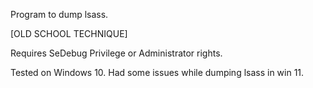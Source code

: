Program to dump lsass.

[OLD SCHOOL TECHNIQUE]

Requires SeDebug Privilege or Administrator rights.

Tested on Windows 10. Had some issues while dumping lsass in win 11. 
